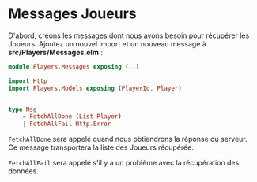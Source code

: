 # Messages Joueurs

D'abord, créons les messages dont nous avons besoin pour récupérer les Joueurs. Ajoutez un nouvel import et un nouveau message à __src/Players/Messages.elm__ :

```elm
module Players.Messages exposing (..)

import Http
import Players.Models exposing (PlayerId, Player)


type Msg
    = FetchAllDone (List Player)
    | FetchAllFail Http.Error
```

`FetchAllDone` sera appelé quand nous obtiendrons la réponse du serveur. Ce message transportera la liste des Joueurs récupérée.

`FetchAllFail` sera appelé s'il y a un problème avec la récupération des données.
